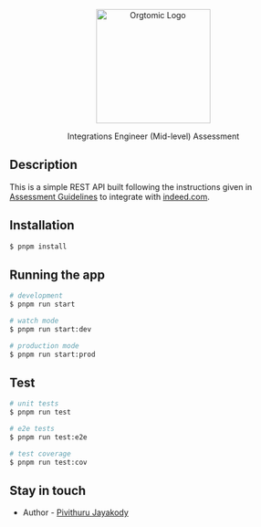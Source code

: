 <p align="center">
  <a href="http://orgtomic.com/" target="blank"><img src="https://uploads-ssl.webflow.com/62ba582bcb778510cc155164/62bc498a72e59c65fdc5f366_Logo.svg" width="200" alt="Orgtomic Logo" /></a>
</p>

  <p align="center">Integrations Engineer (Mid-level) Assessment</p>

## Description

This is a simple REST API built following the instructions given in [Assessment Guidelines](./docs/INSTRUCTIONS.md) to integrate with [indeed.com](indeed.com).

## Installation

```bash
$ pnpm install
```

## Running the app

```bash
# development
$ pnpm run start

# watch mode
$ pnpm run start:dev

# production mode
$ pnpm run start:prod
```

## Test

```bash
# unit tests
$ pnpm run test

# e2e tests
$ pnpm run test:e2e

# test coverage
$ pnpm run test:cov
```

## Stay in touch

- Author - [Pivithuru Jayakody](https://github.com/pivee)
